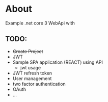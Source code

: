 # About

Example .net core 3 WebApi with 

## TODO:
* ~~Create Project~~
* JWT
* Sample SPA application (REACT) using API
  * jwt usage
* JWT refresh token
* User management
* two factor authentication
* OAuth
* ...
